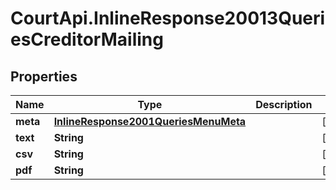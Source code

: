 # CourtApi.InlineResponse20013QueriesCreditorMailing

## Properties
Name | Type | Description | Notes
------------ | ------------- | ------------- | -------------
**meta** | [**InlineResponse2001QueriesMenuMeta**](InlineResponse2001QueriesMenuMeta.md) |  | [optional] 
**text** | **String** |  | [optional] 
**csv** | **String** |  | [optional] 
**pdf** | **String** |  | [optional] 


